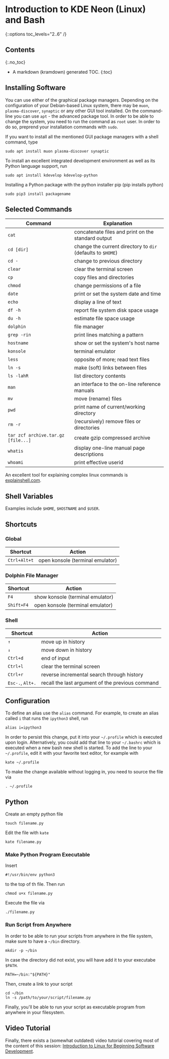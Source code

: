 # Introduction to KDE Neon (Linux) and Bash
{::options toc_levels="2..6" /}

## Contents
{:.no_toc}

* A markdown (kramdown) generated TOC.
{:toc}

## Installing Software
You can use either of the graphical package managers. Depending on the configuration of your Debian-based Linux system, there may be `muon`, `plasma-discover`, `synaptic` or any other GUI tool installed. On the command-line you can use `apt` - the advanced package tool. In order to be able to change the system, you need to run the command as `root` user. In order to do so, preprend your installation commands with `sudo`.

If you want to install all the mentioned GUI package managers with a shell command, type

```
sudo apt install muon plasma-discover synaptic
```

To install an excellent integrated development environment as well as its Python language support, run

```
sudo apt install kdevelop kdevelop-python
```

Installing a Python package with the python installer pip (pip installs
python)

```
sudo pip3 install packagename
```

## Selected Commands

| Command | Explanation |
| ------- | ---------------------------------|
| `cat` | concatenate files and print on the standard output |
| `cd [dir]` | change the current directory to `dir` (defaults to `$HOME`) |
| `cd -` | change to previous directory |
| `clear` | clear the terminal screen |
| `cp` | copy files and directories |
| `chmod` | change permissions of a file |
| `date` | print or set the system date and time |
| `echo` | display a line of text |
| `df -h` | report file system disk space usage |
| `du -h` | estimate file space usage |
| `dolphin` | file manager |
| `grep -rin` | print lines matching a pattern |
| `hostname` | show or set the system's host name |
| `konsole` | terminal emulator |
| `less` | opposite of more; read text files |
| `ln -s` | make (soft) links between files |
| `ls -lahR` | list directory contents |
| `man` | an interface to the on-line reference manuals |
| `mv` | move (rename) files |
| `pwd` | print name of current/working directory |
| `rm -r` | (recursively) remove files or directories |
| `tar zcf archive.tar.gz [file...]` | create gzip compressed archive |
| `whatis` | display one-line manual page descriptions |
| `whoami` | print effective userid |

An excellent tool for explaining complex linux commands is 
[explainshell.com](https://explainshell.com/).

## Shell Variables
Examples include `$HOME`, `$HOSTNAME` and `$USER`.

## Shortcuts

### Global

Shortcut | Action
--- | ---
`Ctrl+Alt+t` | open konsole (terminal emulator)

### Dolphin File Manager

Shortcut | Action
--- | ---
`F4` | show konsole (terminal emulator)
`Shift+F4` | open konsole (terminal emulator)

### Shell

Shortcut | Action
--- | ---
`↑` | move up in history
`↓` | move down in history
`Ctrl+d` | end of input
`Ctrl+l` | clear the terminal screen
`Ctrl+r` | reverse incremental search through history
`Esc-.`, `Alt+.` | recall the last argument of the previous command

## Configuration
To define an alias use the `alias` command. For example, to create an alias called `i` that runs the `ipython3` shell, run

```
alias i=ipython3
```

In order to persist this change, put it into your `~/.profile` which
is executed upon login. Alternatively, you could add that line to
your `~/.bashrc` which is executed when a new bash
new shell is started. To add the line to your `~/.profile`, edit it
with your favorite text editor, for example with
```
kate ~/.profile
```
To make the change available without logging in, you need to source the
file via
```
. ~/.profile
```

## Python
Create an empty python file

```
touch filename.py
```

Edit the file with `kate`

```
kate filename.py
```

### Make Python Program Executable
Insert

```
#!/usr/bin/env python3
```

to the top of th file. Then run

```
chmod u+x filename.py
```

Execute the file via

```
./filename.py
```

### Run Script from Anywhere
In order to be able to run your scripts from anywhere in the file system, make
sure to have a `~/bin` directory.

```
mkdir -p ~/bin
```
In case the directory did not exist, you will have add it to your executabe
`$PATH`.
```
PATH=~/bin:"${PATH}"
```

Then, create a link to your script

```
cd ~/bin
ln -s /path/to/your/script/filename.py
```
Finally, you'll be able to run your script as executable program from anywhere
in your filesystem.

## Video Tutorial
Finally, there exists a (somewhat outdated) video tutorial covering most of the content of this session: [Introduction to Linux for Beginning Software Development](https://www.youtube.com/watch?v=4cdRApK7RTQ).
